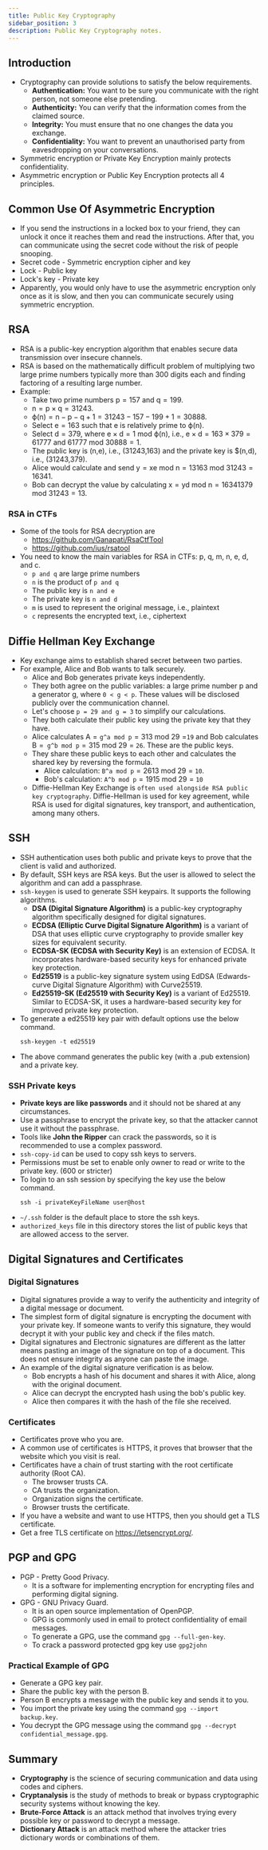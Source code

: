 ```yaml
---
title: Public Key Cryptography
sidebar_position: 3
description: Public Key Cryptography notes.
---
```


## Introduction
- Cryptography can provide solutions to satisfy the below requirements.
  - **Authentication:** You want to be sure you communicate with the right person, not someone else pretending.
  - **Authenticity:** You can verify that the information comes from the claimed source.
  - **Integrity:** You must ensure that no one changes the data you exchange.
  - **Confidentiality:** You want to prevent an unauthorised party from eavesdropping on your conversations.
- Symmetric encryption or Private Key Encryption mainly protects confidentiality.
- Asymmetric encryption or Public Key Encryption protects all 4 principles.

## Common Use Of Asymmetric Encryption
- If you send the instructions in a locked box to your friend, they can unlock it once it reaches them and read the instructions. After that, you can communicate using the secret code without the risk of people snooping.
- Secret code - Symmetric encryption cipher and key
- Lock - Public key
- Lock's key - Private key
- Apparently, you would only have to use the asymmetric encryption only once as it is slow, and then you can communicate securely using symmetric encryption.

## RSA
- RSA is a public-key encryption algorithm that enables secure data transmission over insecure channels.
- RSA is based on the mathematically difficult problem of multiplying two large prime numbers typically more than 300 digits each and finding factoring of a resulting large number.
- Example:
  - Take two prime numbers p = 157 and q = 199.
  - n = p × q = 31243.
  - ϕ(n) = n − p − q + 1 = 31243 − 157 − 199 + 1 = 30888.
  - Select e = 163 such that e is relatively prime to ϕ(n).
  - Select d = 379, where e × d = 1 mod ϕ(n), i.e., e × d = 163 × 379 = 61777 and 61777 mod 30888 = 1.
  -  The public key is (n,e), i.e., (31243,163) and the private key is $(n,d), i.e., (31243,379).
  -  Alice would calculate and send y = xe mod n = 13163 mod 31243 = 16341.
  -  Bob can decrypt the value by calculating x = yd mod n = 16341379 mod 31243 = 13.

### RSA in CTFs
- Some of the tools for RSA decryption are
  - https://github.com/Ganapati/RsaCtfTool
  - https://github.com/ius/rsatool
- You need to know the main variables for RSA in CTFs: p, q, m, n, e, d, and c. 
  - `p and q` are large prime numbers
  - `n` is the product of `p and q`
  - The public key is `n and e`
  - The private key is `n and d`
  - `m` is used to represent the original message, i.e., plaintext
  - `c` represents the encrypted text, i.e., ciphertext

## Diffie Hellman Key Exchange
- Key exchange aims to establish shared secret between two parties.
- For example, Alice and Bob wants to talk securely.
  - Alice and Bob generates private keys independently.
  - They both agree on the public variables: a large prime number p and a generator g, where `0 < g < p`. These values will be disclosed publicly over the communication channel.
  - Let's choose `p = 29 and g = 3` to simplify our calculations.
  - They both calculate their public key using the private key that they have.
  - Alice calculates A = `g^a mod p` = 313 mod 29 =`19` and Bob calculates B =` g^b mod p` = 315 mod 29 = `26`. These are the public keys.
  - They share these public keys to each other and calculates the shared key by reversing the formula.
    - Alice calculation: `B^a mod p` = 2613 mod 29 = `10`.
    - Bob's calculation: `A^b mod p` = 1915 mod 29 = `10`
  - Diffie-Hellman Key Exchange is `often used alongside RSA public key cryptography`. Diffie-Hellman is used for key agreement, while RSA is used for digital signatures, key transport, and authentication, among many others.


## SSH
- SSH authentication uses both public and private keys to prove that the client is valid and authorized.
- By default, SSH keys are RSA keys. But the user is allowed to select the algorithm and can add a passphrase.
- `ssh-keygen` is used to generate SSH keypairs. It supports the following algorithms.
  - **DSA (Digital Signature Algorithm)** is a public-key cryptography algorithm specifically designed for digital signatures.
  - **ECDSA (Elliptic Curve Digital Signature Algorithm)** is a variant of DSA that uses elliptic curve cryptography to provide smaller key sizes for equivalent security.
  - **ECDSA-SK (ECDSA with Security Key)** is an extension of ECDSA. It incorporates hardware-based security keys for enhanced private key protection.
  - **Ed25519** is a public-key signature system using EdDSA (Edwards-curve Digital Signature Algorithm) with Curve25519.
  - **Ed25519-SK (Ed25519 with Security Key)** is a variant of Ed25519. Similar to ECDSA-SK, it uses a hardware-based security key for improved private key protection.
- To generate a ed25519 key pair with default options use the below command.
  ```
  ssh-keygen -t ed25519
  ```
- The above command generates the public key (with a .pub extension) and a private key.

### SSH Private keys
- **Private keys are like passwords** and it should not be shared at any circumstances.
- Use a passphrase to encrypt the private key, so that the attacker cannot use it without the passphrase.
- Tools like **John the Ripper** can crack the passwords, so it is recommended to use a complex password.
- `ssh-copy-id` can be used to copy ssh keys to servers.
- Permissions must be set to enable only owner to read or write to the private key. (600 or stricter)
- To login to an ssh session by specifying the key use the below command.
  ```
  ssh -i privateKeyFileName user@host
  ```
- `~/.ssh` folder is the default place to store the ssh keys.
- `authorized_keys` file in this directory stores the list of public keys that are allowed access to the server.

## Digital Signatures and Certificates

### Digital Signatures

- Digital signatures provide a way to verify the authenticity and integrity of a digital message or document.
- The simplest form of digital signature is encrypting the document with your private key. If someone wants to verify this signature, they would decrypt it with your public key and check if the files match.
- Digital signatures and Electronic signatures are different as the latter means pasting an image of the signature on top of a document. This does not ensure integrity as anyone can paste the image.
- An example of the digital signature verification is as below.
  - Bob encrypts a hash of his document and shares it with Alice, along with the original document. 
  - Alice can decrypt the encrypted hash using the bob's public key. 
  - Alice then compares it with the hash of the file she received.

### Certificates
- Certificates prove who you are.
- A common use of certificates is HTTPS, it proves that browser that the website which you visit is real.
- Certificates have a chain of trust starting with the root certificate authority (Root CA).
  - The browser trusts CA.
  - CA trusts the organization.
  - Organization signs the certificate.
  - Browser trusts the certificate.
- If you have a website and want to use HTTPS, then you should get a TLS certificate.
- Get a free TLS certificate on https://letsencrypt.org/.

## PGP and GPG
- PGP - Pretty Good Privacy.
  - It is a software for implementing encryption for encrypting files and performing digital signing.
- GPG - GNU Privacy Guard. 
  - It is an open source implementation of OpenPGP.
  - GPG is commonly used in email to protect confidentiality of email messages.
  - To generate a GPG, use the command `gpg --full-gen-key`.
  - To crack a password protected gpg key use `gpg2john`

### Practical Example of GPG
- Generate a GPG key pair.
- Share the public key with the person B.
- Person B encrypts a message with the public key and sends it to you.
- You import the private key using the command `gpg --import backup.key`.
- You decrypt the GPG message using the command `gpg --decrypt confidential_message.gpg`.

## Summary
- **Cryptography** is the science of securing communication and data using codes and ciphers.
- **Cryptanalysis** is the study of methods to break or bypass cryptographic security systems without knowing the key.
- **Brute-Force Attack** is an attack method that involves trying every possible key or password to decrypt a message.
- **Dictionary Attack** is an attack method where the attacker tries dictionary words or combinations of them.
